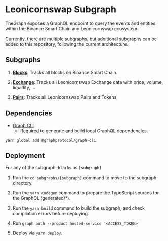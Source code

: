 # Leonicornswap Subgraph

TheGraph exposes a GraphQL endpoint to query the events and entities within the Binance Smart Chain and Leonicornswap ecosystem.

Currently, there are multiple subgraphs, but additional subgraphs can be added to this repository, following the current architecture.

## Subgraphs

1. **[Blocks](https://thegraph.com/hosted-service/subgraph/crypto0390/blocks)**: Tracks all blocks on Binance Smart Chain.

2. **[Exchange](https://thegraph.com/hosted-service/subgraph/crypto0390/exchange)**: Tracks all Leonicornswap Exchange data with price, volume, liquidity, ...

3. **[Pairs](https://thegraph.com/hosted-service/subgraph/crypto0390/pairs)**: Tracks all Leonicornswap Pairs and Tokens.

## Dependencies

- [Graph CLI](https://github.com/graphprotocol/graph-cli)
    - Required to generate and build local GraphQL dependencies.

```shell
yarn global add @graphprotocol/graph-cli
```

## Deployment

For any of the subgraph: `blocks` as `[subgraph]`

1. Run the `cd subgraphs/[subgraph]` command to move to the subgraph directory.

2. Run the `yarn codegen` command to prepare the TypeScript sources for the GraphQL (generated/*).

3. Run the `yarn build` command to build the subgraph, and check compilation errors before deploying.

4. Run `graph auth --product hosted-service '<ACCESS_TOKEN>'`

5. Deploy via `yarn deploy`.
